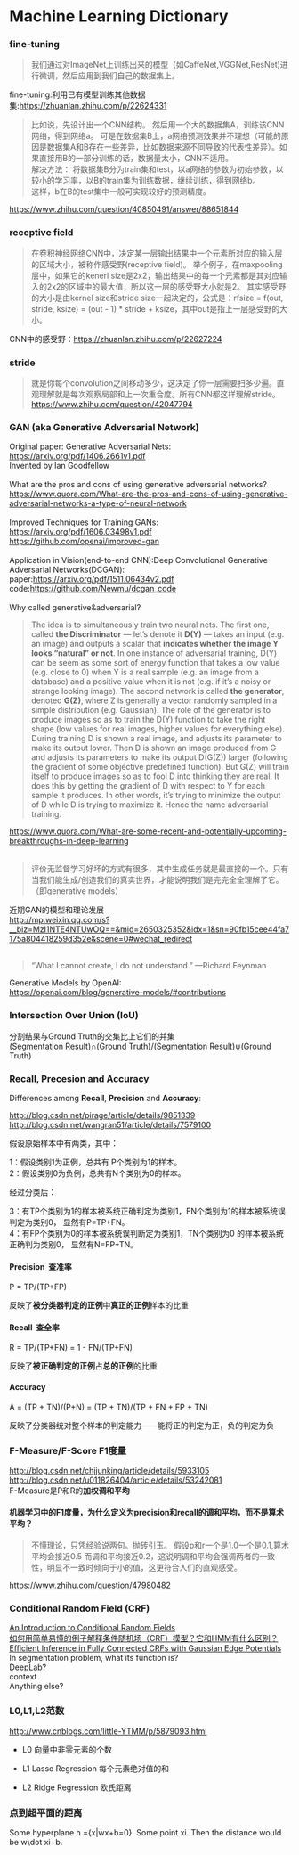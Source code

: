 # Machine Learning Dictionary


### fine-tuning

>我们通过对ImageNet上训练出来的模型（如CaffeNet,VGGNet,ResNet)进行微调，然后应用到我们自己的数据集上。

fine-tuning:利用已有模型训练其他数据集:https://zhuanlan.zhihu.com/p/22624331<br>


>比如说，先设计出一个CNN结构。
>然后用一个大的数据集A，训练该CNN网络，得到网络a。
>可是在数据集B上，a网络预测效果并不理想（可能的原因是数据集A和B存在一些差异，比如数据来源不同导致的代表性差异）。如果直接用B的一部分训练的话，数据量太小，CNN不适用。
><br>
>解决方法：
>将数据集B分为train集和test，以a网络的参数为初始参数，以较小的学习率，以B的train集为训练数据，继续训练，得到网络b。
><br>
>这样，b在B的test集中一般可实现较好的预测精度。

https://www.zhihu.com/question/40850491/answer/88651844

### receptive field
>在卷积神经网络CNN中，决定某一层输出结果中一个元素所对应的输入层的区域大小，被称作感受野(receptive field)。
>举个例子，在maxpooling层中，如果它的kenerl size是2x2，输出结果中的每一个元素都是其对应输入的2x2的区域中的最大值，所以这一层的感受野大小就是2。
>其实感受野的大小是由kernel size和stride size一起决定的，公式是：rfsize = f(out, stride, ksize) = (out - 1) * stride + ksize，其中out是指上一层感受野的大小。

CNN中的感受野：https://zhuanlan.zhihu.com/p/22627224

### stride

>就是你每个convolution之间移动多少，这决定了你一层需要扫多少遍。直观理解就是每次观察局部和上一次重合度。所有CNN都这样理解stride。
https://www.zhihu.com/question/42047794


### GAN (aka Generative Adversarial Network)
Original paper: Generative Adversarial Nets:<br>
https://arxiv.org/pdf/1406.2661v1.pdf<br>
Invented by Ian Goodfellow<br>
<br>
What are the pros and cons of using generative adversarial networks?<br>
https://www.quora.com/What-are-the-pros-and-cons-of-using-generative-adversarial-networks-a-type-of-neural-network<br>
<br>
Improved Techniques for Training GANs:<br>
https://arxiv.org/pdf/1606.03498v1.pdf<br>
https://github.com/openai/improved-gan<br>
<br>
Application in Vision(end-to-end CNN):Deep Convolutional Generative Adversarial Networks(DCGAN):<br>
paper:https://arxiv.org/pdf/1511.06434v2.pdf<br>
code:https://github.com/Newmu/dcgan_code<br>
<br>
Why called generative&adversarial?
>The idea is to simultaneously train two neural nets. The first one, called **the Discriminator** — let’s denote it **D(Y)** — takes an input (e.g. an image) and outputs a scalar that **indicates whether the image Y looks “natural” or not**. In one instance of adversarial training, D(Y) can be seem as some sort of energy function that takes a low value (e.g. close to 0) when Y is a real sample (e.g. an image from a database) and a positive value when it is not (e.g. if it’s a noisy or strange looking image). The second network is called **the generator**, denoted **G(Z)**, where Z is generally a vector randomly sampled in a simple distribution (e.g. Gaussian). The role of the generator is to produce images so as to train the D(Y) function to take the right shape (low values for real images, higher values for everything else). During training D is shown a real image, and adjusts its parameter to make its output lower. Then D is shown an image produced from G and adjusts its parameters to make its output D(G(Z)) larger (following the gradient of some objective predefined function). But G(Z) will train itself to produce images so as to fool D into thinking they are real. It does this by getting the gradient of D with respect to Y for each sample it produces. In other words, it’s trying to minimize the output of D while D is trying to maximize it. Hence the name adversarial training.<br>

https://www.quora.com/What-are-some-recent-and-potentially-upcoming-breakthroughs-in-deep-learning<br>
<br>

>评价无监督学习好坏的方式有很多，其中生成任务就是最直接的一个。只有当我们能生成/创造我们的真实世界，才能说明我们是完完全全理解了它。（即generative models）<br>

近期GAN的模型和理论发展<br>
http://mp.weixin.qq.com/s?__biz=MzI1NTE4NTUwOQ==&mid=2650325352&idx=1&sn=90fb15cee44fa7175a804418259d352e&scene=0#wechat_redirect<br>
<br>
>“What I cannot create, I do not understand.” —Richard Feynman

Generative Models by OpenAI:<br>
https://openai.com/blog/generative-models/#contributions<br>

### Intersection Over Union (IoU)
分割结果与Ground Truth的交集比上它们的并集<br>
(Segmentation Result)∩(Ground Truth)/(Segmentation Result)∪(Ground Truth)
 
### Recall, Precesion and Accuracy
Differences among **Recall**, **Precision** and **Accuracy**: 

http://blog.csdn.net/pirage/article/details/9851339<br>
http://blog.csdn.net/wangran51/article/details/7579100<br>

假设原始样本中有两类，其中：<br>

1：假设类别1为正例，总共有 P个类别为1的样本。 <br>
2：假设类别0为负例，总共有N个类别为0的样本。 <br>


经过分类后：<br>

3：有TP个类别为1的样本被系统正确判定为类别1，FN个类别为1的样本被系统误判定为类别0，
显然有P=TP+FN。<br>
4：有FP个类别为0的样本被系统误判断定为类别1，TN个类别为0 的样本被系统正确判为类别0，
显然有N=FP+TN。

#### Precision  查准率
P = TP/(TP+FP)   

反映了**被分类器判定的正例**中**真正的正例**样本的比重

#### Recall  查全率
R = TP/(TP+FN) = 1 - FN/(TP+FN)   

反映了**被正确判定的正例**占**总的正例**的比重 


#### Accuracy
A = (TP + TN)/(P+N) = (TP + TN)/(TP + FN + FP + TN)      

反映了分类器统对整个样本的判定能力——能将正的判定为正，负的判定为负 


### F-Measure/F-Score  F1度量
http://blog.csdn.net/chjjunking/article/details/5933105<br>
http://blog.csdn.net/u011826404/article/details/53242081<br>
F-Measure是P和R的**加权调和平均**

#### 机器学习中的F1度量，为什么定义为precision和recall的调和平均，而不是算术平均？
>不懂理论，只凭经验说两句。抛砖引玉。
>假设p和r一个是1.0一个是0.1,算术平均会接近0.5 而调和平均接近0.2，这说明调和平均会强调两者的一致性，明显不一致时倾向于小的值，这更符合人们的直观感受。

https://www.zhihu.com/question/47980482


### Conditional Random Field (CRF)
[An Introduction to Conditional Random Fields](http://homepages.inf.ed.ac.uk/csutton/publications/crftut-fnt.pdf)<br>
[如何用简单易懂的例子解释条件随机场（CRF）模型？它和HMM有什么区别？](https://www.zhihu.com/question/35866596)<br>
[Efficient Inference in Fully Connected CRFs with Gaussian Edge Potentials](http://graphics.stanford.edu/projects/densecrf/densecrf.pdf)<br>
In segmentation problem, what its function is?<br>
DeepLab?<br>
context<br>
Anything else?

### L0,L1,L2范数
http://www.cnblogs.com/little-YTMM/p/5879093.html

- L0
向量中非零元素的个数

- L1 Lasso Regression
每个元素绝对值的和

- L2 Ridge Regression
欧氏距离

### 点到超平面的距离

Some hyperplane h ={x|wx+b=0}. Some point xi. Then the distance would be w\dot xi+b.
